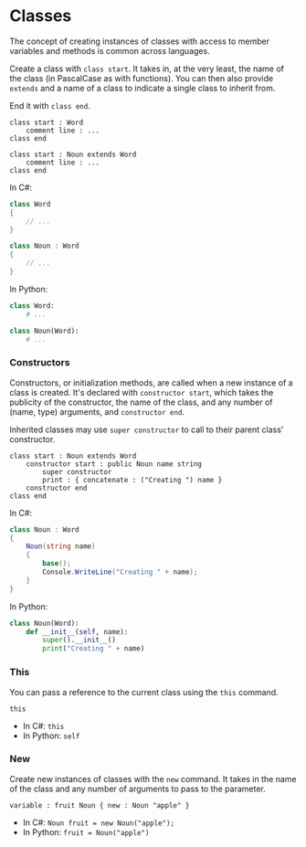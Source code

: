 # Classes

The concept of creating instances of classes with access to member variables and methods is common across languages.

Create a class with `class start`. It takes in, at the very least, the name of the class \(in PascalCase as with functions\). You can then also provide `extends` and a name of a class to indicate a single class to inherit from.

End it with `class end`.

```gls
class start : Word
    comment line : ...
class end

class start : Noun extends Word
    comment line : ...
class end
```

In C\#:

```csharp
class Word
{
    // ...
}

class Noun : Word
{
    // ...
}
```

In Python:

```python
class Word:
    # ...

class Noun(Word):
    # ...
```

### Constructors

Constructors, or initialization methods, are called when a new instance of a class is created. It's declared with `constructor start`, which takes the publicity of the constructor, the name of the class, and any number of \(name, type\) arguments, and `constructor end`.

Inherited classes may use `super constructor` to call to their parent class' constructor.

```gls
class start : Noun extends Word
    constructor start : public Noun name string
        super constructor
        print : { concatenate : ("Creating ") name }
    constructor end
class end
```

In C\#:

```csharp
class Noun : Word
{
    Noun(string name)
    {
        base();
        Console.WriteLine("Creating " + name);
    }
}
```

In Python:

```python
class Noun(Word):
    def __init__(self, name):
        super().__init__()
        print("Creating " + name)
```

### This

You can pass a reference to the current class using the `this` command.

```gls
this
```

* In C\#: `this`
* In Python: `self`

### New

Create new instances of classes with the `new` command. It takes in the name of the class and any number of arguments to pass to the parameter.

```gls
variable : fruit Noun { new : Noun "apple" }
```

* In C\#: `Noun fruit = new Noun("apple");`
* In Python: `fruit = Noun("apple")`



